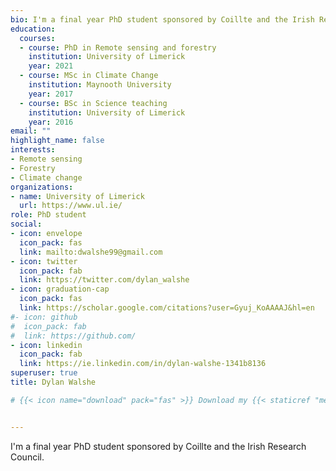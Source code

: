 ```yaml
---
bio: I'm a final year PhD student sponsored by Coillte and the Irish Research Council.
education:
  courses:
  - course: PhD in Remote sensing and forestry
    institution: University of Limerick
    year: 2021
  - course: MSc in Climate Change
    institution: Maynooth University
    year: 2017
  - course: BSc in Science teaching
    institution: University of Limerick
    year: 2016
email: ""
highlight_name: false
interests:
- Remote sensing
- Forestry
- Climate change
organizations:
- name: University of Limerick 
  url: https://www.ul.ie/
role: PhD student
social:
- icon: envelope
  icon_pack: fas
  link: mailto:dwalshe99@gmail.com
- icon: twitter
  icon_pack: fab
  link: https://twitter.com/dylan_walshe
- icon: graduation-cap
  icon_pack: fas
  link: https://scholar.google.com/citations?user=Gyuj_KoAAAAJ&hl=en
#- icon: github
#  icon_pack: fab
#  link: https://github.com/
- icon: linkedin
  icon_pack: fab
  link: https://ie.linkedin.com/in/dylan-walshe-1341b8136
superuser: true
title: Dylan Walshe

# {{< icon name="download" pack="fas" >}} Download my {{< staticref "media/demo_resume.pdf" "newtab" >}}resumé{{< /staticref >}}.


---
```


I'm a final year PhD student sponsored by Coillte and the Irish Research Council.

